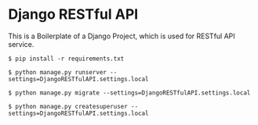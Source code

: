 # Django RESTful API
This is a Boilerplate of a Django Project, which is used for RESTful API service.

```
$ pip install -r requirements.txt

$ python manage.py runserver --settings=DjangoRESTfulAPI.settings.local
```
```
$ python manage.py migrate --settings=DjangoRESTfulAPI.settings.local

$ python manage.py createsuperuser --settings=DjangoRESTfulAPI.settings.local
```
